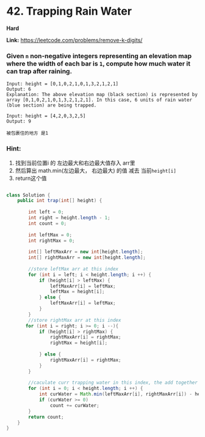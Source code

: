 

# 42. Trapping Rain Water



**Hard**

**Link:** https://leetcode.com/problems/remove-k-digits/

### Given `n` non-negative integers representing an elevation map where the width of each bar is `1`, compute how much water it can trap after raining.

```
Input: height = [0,1,0,2,1,0,1,3,2,1,2,1]
Output: 6
Explanation: The above elevation map (black section) is represented by array [0,1,0,2,1,0,1,3,2,1,2,1]. In this case, 6 units of rain water (blue section) are being trapped.

Input: height = [4,2,0,3,2,5]
Output: 9

被包裹住的地方 是1

```

### Hint:
1. 找到当前位置i 的 左边最大和右边最大值存入 arr里
2. 然后算出 math.min(左边最大， 右边最大) 的值 减去 当前`height[i]`
3. return这个值

```java

class Solution {
    public int trap(int[] height) {
        
        int left = 0;
        int right = height.length - 1;
        int count = 0;
        
        int leftMax = 0;
        int rightMax = 0;
        
        int[] leftMaxArr = new int[height.length];
        int[] rightMaxArr = new int[height.length];
    
        //store leftMax arr at this index
        for (int i = left; i < height.length; i ++) {
            if (height[i] > leftMax) {
                leftMaxArr[i] = leftMax;
                leftMax = height[i];
            } else {
                leftMaxArr[i] = leftMax;
            }
        }
        //store rightMax arr at this index
       for (int i = right; i >= 0; i --){
            if (height[i] > rightMax) {
                rightMaxArr[i] = rightMax;
                rightMax = height[i];
                
            } else {
                rightMaxArr[i] = rightMax;
            }
        }
        
        //caculate curr trapping water in this index, the add together
        for (int i = 0; i < height.length; i ++) {
            int curWater = Math.min(leftMaxArr[i], rightMaxArr[i]) - height[i];
            if (curWater >= 0)
                count += curWater;
        }
        return count;
    }
}


```


